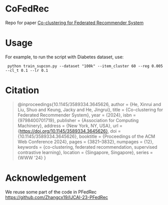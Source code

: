 # CoFedRec

Repo for paper [Co-clustering for Federated Recommender System](https://dl.acm.org/doi/10.1145/3589334.3645626)

# Usage

For example, to run the script with Diabetes dataset, use:

``` python train_supcon.py --dataset "100k" --item_cluster 60 --reg 0.005 --cl_t 0.1 --lr 0.1```
# Citation

> @inproceedings{10.1145/3589334.3645626,
author = {He, Xinrui and Liu, Shuo and Keung, Jacky and He, Jingrui},
title = {Co-clustering for Federated Recommender System},
year = {2024},
isbn = {9798400701719},
publisher = {Association for Computing Machinery},
address = {New York, NY, USA},
url = {https://doi.org/10.1145/3589334.3645626},
doi = {10.1145/3589334.3645626},
booktitle = {Proceedings of the ACM Web Conference 2024},
pages = {3821–3832},
numpages = {12},
keywords = {co-clustering, federated recommendation, supervised contrastive learning},
location = {Singapore, Singapore},
series = {WWW '24}
}

# Acknowledgement

We reuse some part of the code in PFedRec https://github.com/Zhangcx19/IJCAI-23-PFedRec
